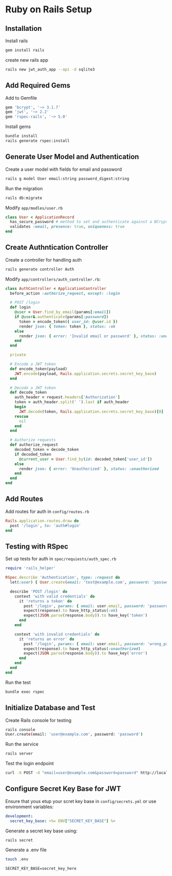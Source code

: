 # Ruby on Rails Setup

## Installation
Install rails
```bash
gem install rails
```

create new rails app
```bash
rails new jwt_auth_app --api -d sqlite3
```

## Add Required Gems

Add to Gemfile
```ruby
gem 'bcrypt', '~> 3.1.7'
gem 'jwt', '~> 2.2'
gem 'rspec-rails', '~> 5.0'
```

Install gems
```bash
bundle install
rails generate rspec:install
```

## Generate User Model and Authentication
Create a user model with fields for email and password
```bash
rails g model User email:string password_digest:string
```

Run the migration
```bash
rails db:migrate
```

Modify `app/modles/user.rb`
```ruby
class User < ApplicationRecord
  has_secure_password # method to set and authenticate against a BCrypt password
  validates :email, presence: true, uniqueness: true
end
```

## Create Authntication Controller
Create a controller for handling auth
```bash
rails generate controller Auth
```

Modify `app/controllers/auth_controller.rb`:
```ruby
class AuthController < ApplicationController
  before_action :authorize_request, except: :login

  # POST /login
  def login
    @user = User.find_by_email(params[:email])
    if @user&.authenticate(params[:password])
      token = encode_token({ user_id: @user.id })
      render json: { token: token }, status: :ok
    else
      render json: { error: 'Invalid email or password' }, status: :unauthorized
    end
  end

  private

  # Encode a JWT token
  def encode_token(payload)
    JWT.encode(payload, Rails.application.secrets.secret_key_base)
  end

  # Decode a JWT token
  def decode_token
    auth_header = request.headers['Authorization']
    token = auth_header.split(' ').last if auth_header
    begin
      JWT.decode(token, Rails.application.secrets.secret_key_base)[0]
    rescue
      nil
    end
  end

  # Authorize requests
  def authorize_request
    decoded_token = decode_token
    if decoded_token
      @current_user = User.find_by(id: decoded_token['user_id'])
    else
      render json: { error: 'Unauthorized' }, status: :unauthorized
    end
  end
end
```

## Add Routes
Add routes for auth in `config/routes.rb`
```ruby
Rails.application.routes.draw do
  post '/login', to: 'auth#login'
end
```

## Testing with RSpec
Set up tests for auth in `spec/requiests/auth_spec.rb`
```ruby
require 'rails_helper'

RSpec.describe 'Authentication', type: :request do
  let(:user) { User.create(email: 'test@example.com', password: 'password') }

  describe 'POST /login' do
    context 'with valid credentials' do
      it 'returns a token' do
        post '/login', params: { email: user.email, password: 'password' }
        expect(response).to have_http_status(:ok)
        expect(JSON.parse(response.body)).to have_key('token')
      end
    end

    context 'with invalid credentials' do
      it 'returns an error' do
        post '/login', params: { email: user.email, password: 'wrong_password' }
        expect(response).to have_http_status(:unauthorized)
        expect(JSON.parse(response.body)).to have_key('error')
      end
    end
  end
end
```

Run the test
```bash
bundle exec rspec
```

## Initialize Database and Test
Create Rails console for testing
```bash
rails console
User.create(email: 'user@example.com', password: 'password')
```

Run the service
```bash
rails server
```

Test the login endpoint
```bash
curl -X POST -d "email=user@example.com&password=password" http://localhost:3000/login
```

## Configure Secret Key Base for JWT
Ensure that yous etup your scret key base in `config/secrets.yml` or use environment variables:
```yaml
development:
  secret_key_base: <%= ENV["SECRET_KEY_BASE"] %>
```

Generate a secret key base using:
```bash
rails secret
```

Generate a .env file
```bash
touch .env
```

```.env
SECRET_KEY_BASE=secret_key_here
```









